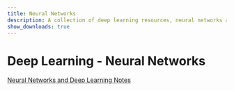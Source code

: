 ```yaml
---
title: Neural Networks
description: A collection of deep learning resources, neural networks and data science demos
show_downloads: true
---
```


# Deep Learning - Neural Networks 

[Neural Networks and Deep Learning Notes](./Notes/index.md)
